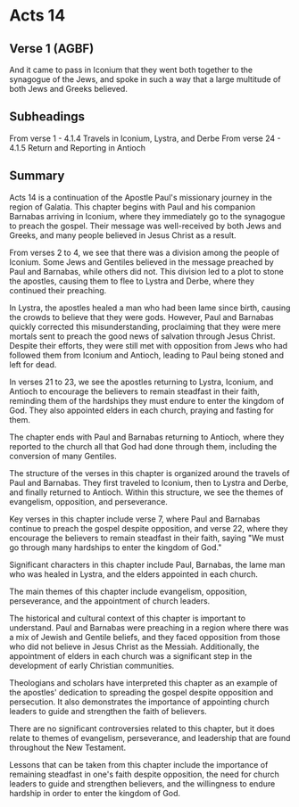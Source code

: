# Acts 14

## Verse 1 (AGBF)

And it came to pass in Iconium that they went both together to the synagogue of the Jews, and spoke in such a way that a large multitude of both Jews and Greeks believed.

## Subheadings

From verse 1 - 4.1.4 Travels in Iconium, Lystra, and Derbe
From verse 24 - 4.1.5 Return and Reporting in Antioch

## Summary

Acts 14 is a continuation of the Apostle Paul's missionary journey in the region of Galatia. This chapter begins with Paul and his companion Barnabas arriving in Iconium, where they immediately go to the synagogue to preach the gospel. Their message was well-received by both Jews and Greeks, and many people believed in Jesus Christ as a result.

From verses 2 to 4, we see that there was a division among the people of Iconium. Some Jews and Gentiles believed in the message preached by Paul and Barnabas, while others did not. This division led to a plot to stone the apostles, causing them to flee to Lystra and Derbe, where they continued their preaching.

In Lystra, the apostles healed a man who had been lame since birth, causing the crowds to believe that they were gods. However, Paul and Barnabas quickly corrected this misunderstanding, proclaiming that they were mere mortals sent to preach the good news of salvation through Jesus Christ. Despite their efforts, they were still met with opposition from Jews who had followed them from Iconium and Antioch, leading to Paul being stoned and left for dead.

In verses 21 to 23, we see the apostles returning to Lystra, Iconium, and Antioch to encourage the believers to remain steadfast in their faith, reminding them of the hardships they must endure to enter the kingdom of God. They also appointed elders in each church, praying and fasting for them.

The chapter ends with Paul and Barnabas returning to Antioch, where they reported to the church all that God had done through them, including the conversion of many Gentiles. 

The structure of the verses in this chapter is organized around the travels of Paul and Barnabas. They first traveled to Iconium, then to Lystra and Derbe, and finally returned to Antioch. Within this structure, we see the themes of evangelism, opposition, and perseverance.

Key verses in this chapter include verse 7, where Paul and Barnabas continue to preach the gospel despite opposition, and verse 22, where they encourage the believers to remain steadfast in their faith, saying "We must go through many hardships to enter the kingdom of God."

Significant characters in this chapter include Paul, Barnabas, the lame man who was healed in Lystra, and the elders appointed in each church.

The main themes of this chapter include evangelism, opposition, perseverance, and the appointment of church leaders.

The historical and cultural context of this chapter is important to understand. Paul and Barnabas were preaching in a region where there was a mix of Jewish and Gentile beliefs, and they faced opposition from those who did not believe in Jesus Christ as the Messiah. Additionally, the appointment of elders in each church was a significant step in the development of early Christian communities.

Theologians and scholars have interpreted this chapter as an example of the apostles' dedication to spreading the gospel despite opposition and persecution. It also demonstrates the importance of appointing church leaders to guide and strengthen the faith of believers.

There are no significant controversies related to this chapter, but it does relate to themes of evangelism, perseverance, and leadership that are found throughout the New Testament.

Lessons that can be taken from this chapter include the importance of remaining steadfast in one's faith despite opposition, the need for church leaders to guide and strengthen believers, and the willingness to endure hardship in order to enter the kingdom of God.